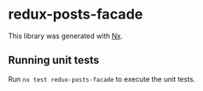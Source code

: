 # redux-posts-facade

This library was generated with [Nx](https://nx.dev).

## Running unit tests

Run `nx test redux-posts-facade` to execute the unit tests.
